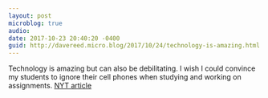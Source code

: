 ```yaml
---
layout: post
microblog: true
audio: 
date: 2017-10-23 20:40:20 -0400
guid: http://davereed.micro.blog/2017/10/24/technology-is-amazing.html
---
```

Technology is amazing but can also be debilitating. I wish I could convince my students to ignore their cell phones when studying and working on assignments. [NYT article](https://www.nytimes.com/2017/10/19/smarter-living/simple-ways-to-be-better-at-remembering.html)
